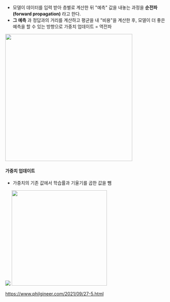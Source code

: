 

- 모델이 데이터를 입력 받아 층별로 계산한 뒤 "예측" 값을 내놓는 과정을 **순전파(forward propagation)** 라고 한다.
- **그 예측** 과 정답과의 거리를 계산하고 평균을 내 "비용"을 계산한 후, 모델이 더 좋은 예측을 할 수 있는 방향으로 가중치 업데이트 = 역전파

<img src="https://github.com/sandartchip/TIL/assets/15938354/0d87fe0b-884d-4b6b-aabc-04c891798e15" width="400px" />


#### 가중치 업데이트 
- 가중치의 기존 값에서 학습률과 기울기를 곱한 값을 뺌

<img src="https://github.com/sandartchip/TIL/assets/15938354/ba08d2b9-1185-4ce0-a3e0-189702226352 "/>

<img src="https://github.com/sandartchip/TIL/assets/15938354/32c47781-8b5c-43c9-b182-3c035863a2fc" width="300px" />



https://www.philgineer.com/2021/09/27-5.html
